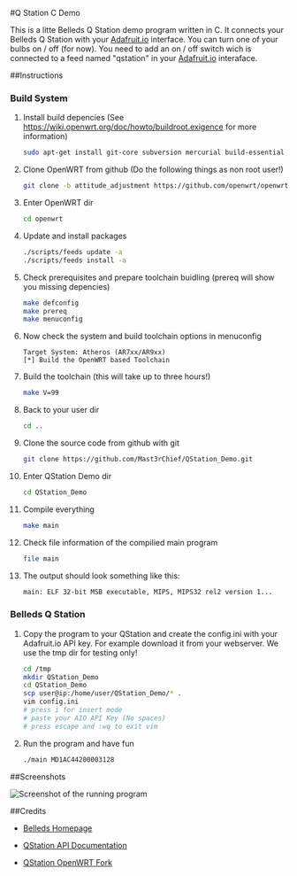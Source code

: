 #Q Station C Demo

This is a litte Belleds Q Station demo program written in C. It connects your Belleds Q Station with your [Adafruit.io](https://io.adafruit.com/) interface. You can turn one of your bulbs on / off (for now). You need to add an on / off switch wich is connected to a feed named "qstation" in your [Adafruit.io](https://io.adafruit.com/) interaface.

##Instructions

### Build System

1. Install build depencies (See https://wiki.openwrt.org/doc/howto/buildroot.exigence for more information)

	```bash
	sudo apt-get install git-core subversion mercurial build-essential libssl-dev libncurses5-dev unzip gawk
	```

2. Clone OpenWRT from github (Do the following things as non root user!)

	```bash
	git clone -b attitude_adjustment https://github.com/openwrt/openwrt.git
	```

3. Enter OpenWRT dir

	```bash
	cd openwrt
	```

4. Update and install packages

	```bash
	./scripts/feeds update -a
	./scripts/feeds install -a
	```

4. Check prerequisites and prepare toolchain buidling (prereq will show you missing depencies)

	```bash
	make defconfig
	make prereq
	make menuconfig
	```

5. Now check the system and build toolchain options in menuconfig

	```
	Target System: Atheros (AR7xx/AR9xx)
	[*] Build the OpenWRT based Toolchain
	```

6. Build the toolchain (this will take up to three hours!)

	```bash
	make V=99
	```

7. Back to your user dir

	```bash
	cd ..
	```

8. Clone the source code from github with git

	```bash
	git clone https://github.com/Mast3rChief/QStation_Demo.git
	```

9. Enter QStation Demo dir

	```bash
	cd QStation_Demo
	```

10. Compile everything

	```bash
	make main
	```

11. Check file information of the compilied main program

	```bash
	file main
	```
	
13. The output should look something like this:

	```bash
	main: ELF 32-bit MSB executable, MIPS, MIPS32 rel2 version 1...
	```

### Belleds Q Station

1. Copy the program to your QStation and create the config.ini with your Adafruit.io API key. For example download it from your webserver. We use the tmp dir for testing only!

	```bash
	cd /tmp
	mkdir QStation_Demo
	cd QStation_Demo
	scp user@ip:/home/user/QStation_Demo/* .
	vim config.ini
	# press i for insert mode
	# paste your AIO API Key (No spaces)
	# press escape and :wq to exit vim
	```

2. Run the program and have fun

	```bash
	./main MD1AC44200003128
	```

##Screenshots

![Screenshot of the running program](http://i.imgur.com/TF28BXN.jpg)

##Credits

* [Belleds Homepage](http://www.belleds.com/en/)

* [QStation API Documentation](https://github.com/BelledsQ/QStation_API)

* [QStation OpenWRT Fork](https://github.com/BelledsQ/BelledsQ_EVB)
